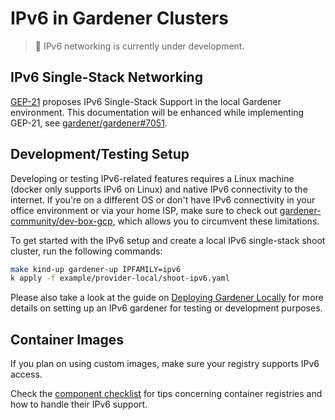 # IPv6 in Gardener Clusters

> 🚧 IPv6 networking is currently under development.

## IPv6 Single-Stack Networking

[GEP-21](../proposals/21-ipv6-singlestack-local.md) proposes IPv6 Single-Stack Support in the local Gardener environment.
This documentation will be enhanced while implementing GEP-21, see [gardener/gardener#7051](https://github.com/gardener/gardener/issues/7051).

## Development/Testing Setup

Developing or testing IPv6-related features requires a Linux machine (docker only supports IPv6 on Linux) and native IPv6 connectivity to the internet.
If you're on a different OS or don't have IPv6 connectivity in your office environment or via your home ISP, make sure to check out [gardener-community/dev-box-gcp](https://github.com/gardener-community/dev-box-gcp), which allows you to circumvent these limitations.

To get started with the IPv6 setup and create a local IPv6 single-stack shoot cluster, run the following commands:

```bash
make kind-up gardener-up IPFAMILY=ipv6
k apply -f example/provider-local/shoot-ipv6.yaml
```

Please also take a look at the guide on [Deploying Gardener Locally](../deployment/getting_started_locally.md) for more details on setting up an IPv6 gardener for testing or development purposes.

## Container Images

If you plan on using custom images, make sure your registry supports IPv6 access.

Check the [component checklist](../development/component-checklist.md#images) for tips concerning container registries and how to handle their IPv6 support.
